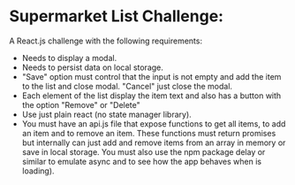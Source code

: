 # Supermarket List Challenge:

A React.js challenge with the following requirements:

- Needs to display a modal.
- Needs to persist data on local storage.
- "Save" option must control that the input is not empty and add the item to the list and close modal. "Cancel" just close the modal.
- Each element of the list display the item text and also has a button with the option "Remove" or "Delete"
- Use just plain react (no state manager library).
- You must have an api.js file that expose functions to get all items, to add an item and to remove an item. These functions must return promises but internally can just add and remove items from an array in memory or save in local storage. You must also use the npm package delay or similar to emulate async and to see how the app behaves when is loading).
